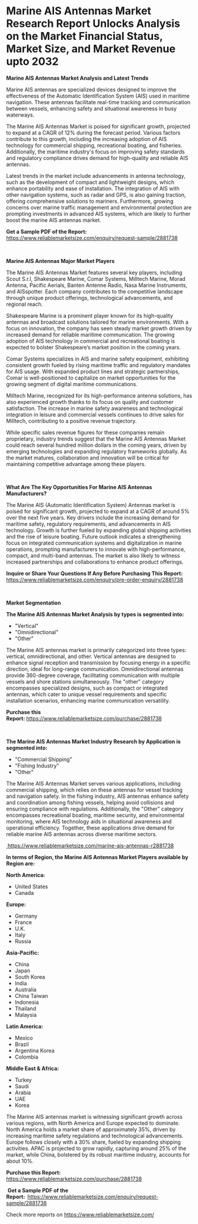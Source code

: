 <p><h1>Marine AIS Antennas Market Research Report Unlocks Analysis on the Market Financial Status, Market Size, and Market Revenue upto 2032</h1></p><p><strong>Marine AIS Antennas Market Analysis and Latest Trends</strong></p>
<p><p>Marine AIS antennas are specialized devices designed to improve the effectiveness of the Automatic Identification System (AIS) used in maritime navigation. These antennas facilitate real-time tracking and communication between vessels, enhancing safety and situational awareness in busy waterways. </p><p>The Marine AIS Antennas Market is poised for significant growth, projected to expand at a CAGR of 12% during the forecast period. Various factors contribute to this growth, including the increasing adoption of AIS technology for commercial shipping, recreational boating, and fisheries. Additionally, the maritime industry's focus on improving safety standards and regulatory compliance drives demand for high-quality and reliable AIS antennas.</p><p>Latest trends in the market include advancements in antenna technology, such as the development of compact and lightweight designs, which enhance portability and ease of installation. The integration of AIS with other navigation systems, such as radar and GPS, is also gaining traction, offering comprehensive solutions to mariners. Furthermore, growing concerns over marine traffic management and environmental protection are prompting investments in advanced AIS systems, which are likely to further boost the marine AIS antennas market.</p></p>
<p><strong>Get a Sample PDF of the Report:&nbsp;</strong> <a href="https://www.reliablemarketsize.com/enquiry/request-sample/2881738?utm_campaign=2759&utm_medium=2&utm_source=Github&utm_content=ia&utm_term=12032025&utm_id=marine-ais-antennas">https://www.reliablemarketsize.com/enquiry/request-sample/2881738</a></p>
<p>&nbsp;</p>
<p><strong>Marine AIS Antennas Major Market Players</strong></p>
<p><p>The Marine AIS Antennas Market features several key players, including Scout S.r.l, Shakespeare Marine, Comar Systems, Milltech Marine, Morad Antenna, Pacific Aerials, Banten Antenne Radio, Nasa Marine Instruments, and AISspotter. Each company contributes to the competitive landscape through unique product offerings, technological advancements, and regional reach. </p><p>Shakespeare Marine is a prominent player known for its high-quality antennas and broadcast solutions tailored for marine environments. With a focus on innovation, the company has seen steady market growth driven by increased demand for reliable maritime communication. The growing adoption of AIS technology in commercial and recreational boating is expected to bolster Shakespeare’s market position in the coming years.</p><p>Comar Systems specializes in AIS and marine safety equipment, exhibiting consistent growth fueled by rising maritime traffic and regulatory mandates for AIS usage. With expanded product lines and strategic partnerships, Comar is well-positioned to capitalize on market opportunities for the growing segment of digital maritime communications.</p><p>Milltech Marine, recognized for its high-performance antenna solutions, has also experienced growth thanks to its focus on quality and customer satisfaction. The increase in marine safety awareness and technological integration in leisure and commercial vessels continues to drive sales for Milltech, contributing to a positive revenue trajectory.</p><p>While specific sales revenue figures for these companies remain proprietary, industry trends suggest that the Marine AIS Antennas Market could reach several hundred million dollars in the coming years, driven by emerging technologies and expanding regulatory frameworks globally. As the market matures, collaboration and innovation will be critical for maintaining competitive advantage among these players.</p></p>
<p>&nbsp;</p>
<p><strong>What Are The Key Opportunities For Marine AIS Antennas Manufacturers?</strong></p>
<p><p>The Marine AIS (Automatic Identification System) Antennas market is poised for significant growth, projected to expand at a CAGR of around 5% over the next five years. Key drivers include the increasing demand for maritime safety, regulatory requirements, and advancements in AIS technology. Growth is further fueled by expanding global shipping activities and the rise of leisure boating. Future outlook indicates a strengthening focus on integrated communication systems and digitalization in marine operations, prompting manufacturers to innovate with high-performance, compact, and multi-band antennas. The market is also likely to witness increased partnerships and collaborations to enhance product offerings.</p></p>
<p><strong>Inquire or Share Your Questions If Any Before Purchasing This Report:</strong> <a href="https://www.reliablemarketsize.com/enquiry/pre-order-enquiry/2881738?utm_campaign=2759&utm_medium=2&utm_source=Github&utm_content=ia&utm_term=12032025&utm_id=marine-ais-antennas">https://www.reliablemarketsize.com/enquiry/pre-order-enquiry/2881738</a></p>
<p>&nbsp;</p>
<p><strong>Market Segmentation</strong></p>
<p><strong>The Marine AIS Antennas Market Analysis by types is segmented into:</strong></p>
<p><ul><li>"Vertical"</li><li>"Omnidirectional"</li><li>"Other"</li></ul></p>
<p><p>The Marine AIS antennas market is primarily categorized into three types: vertical, omnidirectional, and other. Vertical antennas are designed to enhance signal reception and transmission by focusing energy in a specific direction, ideal for long-range communication. Omnidirectional antennas provide 360-degree coverage, facilitating communication with multiple vessels and shore stations simultaneously. The "other" category encompasses specialized designs, such as compact or integrated antennas, which cater to unique vessel requirements and specific installation scenarios, enhancing marine communication versatility.</p></p>
<p><strong>Purchase this Report:&nbsp;</strong><a href="https://www.reliablemarketsize.com/purchase/2881738?utm_campaign=2759&utm_medium=2&utm_source=Github&utm_content=ia&utm_term=12032025&utm_id=marine-ais-antennas">https://www.reliablemarketsize.com/purchase/2881738</a></p>
<p>&nbsp;</p>
<p><strong>The Marine AIS Antennas Market Industry Research by Application is segmented into:</strong></p>
<p><ul><li>"Commercial Shipping"</li><li>"Fishing Industry"</li><li>"Other"</li></ul></p>
<p><p>The Marine AIS Antennas Market serves various applications, including commercial shipping, which relies on these antennas for vessel tracking and navigation safety. In the fishing industry, AIS antennas enhance safety and coordination among fishing vessels, helping avoid collisions and ensuring compliance with regulations. Additionally, the "Other" category encompasses recreational boating, maritime security, and environmental monitoring, where AIS technology aids in situational awareness and operational efficiency. Together, these applications drive demand for reliable marine AIS antennas across diverse maritime sectors.</p></p>
<p><a href="https://www.reliablemarketsize.com/marine-ais-antennas-r2881738?utm_campaign=2759&utm_medium=2&utm_source=Github&utm_content=ia&utm_term=12032025&utm_id=marine-ais-antennas">&nbsp;https://www.reliablemarketsize.com/marine-ais-antennas-r2881738</a></p>
<p><strong>In terms of Region, the Marine AIS Antennas Market Players available by Region are:</strong></p>
<p>
    <p> <strong> North America: </strong>
        <ul>
            <li>United States</li>
            <li>Canada</li>
        </ul>
        </p> 
    <p> <strong> Europe: </strong>
        <ul>
            <li>Germany</li>
            <li>France</li>
            <li>U.K.</li>
            <li>Italy</li>
            <li>Russia</li>
        </ul>
        </p> 
    <p> <strong> Asia-Pacific: </strong>
        <ul>
            <li>China</li>
            <li>Japan</li>
            <li>South Korea</li>
            <li>India</li>
            <li>Australia</li>
            <li>China Taiwan</li>
            <li>Indonesia</li>
            <li>Thailand</li>
            <li>Malaysia</li>
        </ul>
        </p> 
    <p> <strong> Latin America: </strong>
        <ul>
            <li>Mexico</li>
            <li>Brazil</li>
            <li>Argentina Korea</li>
            <li>Colombia</li>
        </ul>
        </p> 
    <p> <strong> Middle East & Africa: </strong>
        <ul>
            <li>Turkey</li>
            <li>Saudi</li>
            <li>Arabia</li>
            <li>UAE</li>
            <li>Korea</li>
        </ul>
    </p>
    </p>
<p><p>The Marine AIS antennas market is witnessing significant growth across various regions, with North America and Europe expected to dominate. North America holds a market share of approximately 35%, driven by increasing maritime safety regulations and technological advancements. Europe follows closely with a 30% share, fueled by expanding shipping activities. APAC is projected to grow rapidly, capturing around 25% of the market, while China, bolstered by its robust maritime industry, accounts for about 10%.</p></p>
<p><strong>Purchase this Report: </strong><a href="https://www.reliablemarketsize.com/purchase/2881738?utm_campaign=2759&utm_medium=2&utm_source=Github&utm_content=ia&utm_term=12032025&utm_id=marine-ais-antennas">https://www.reliablemarketsize.com/purchase/2881738</a></p>
<p>&nbsp;<strong>Get a Sample PDF of the Report:&nbsp;&nbsp;</strong><a href="https://www.reliablemarketsize.com/enquiry/request-sample/2881738?utm_campaign=2759&utm_medium=2&utm_source=Github&utm_content=ia&utm_term=12032025&utm_id=marine-ais-antennas">https://www.reliablemarketsize.com/enquiry/request-sample/2881738</a></p>
<p><strong></strong></p>
<p>Check more reports on <a href="https://www.reliablemarketsize.com/?utm_campaign=2759&utm_medium=2&utm_source=Github&utm_content=ia&utm_term=12032025&utm_id=marine-ais-antennas">https://www.reliablemarketsize.com/</a></p>